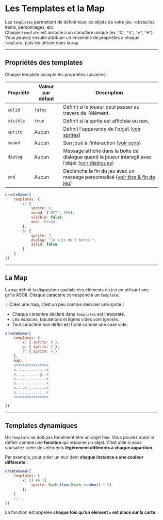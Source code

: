 <script>
import Aside from '../../../lib/ui/Doc/Aside.svelte'
import Emoji from '../../../lib/ui/Doc/Emoji.svelte'
</script>

# <Emoji src="🌍" /> Les Templates et la Map

Les `templates` permettent de définir tous les objets de votre jeu : obstacles, items, personnages, etc.  
Chaque `template` est associé à un caractère unique (ex. `"X"`, `"$"`, `"e"`, `"#"`).  
Vous pouvez ensuite attribuer un ensemble de propriétés à chaque `template`, puis les utiliser dans la `map`.

---

## <Emoji src="⚙️" /> Propriétés des templates

Chaque template accepte les propriétés suivantes:

| Propriété | Valeur par défaut | Description                                                                                                                           |
| --------- | ----------------- | ------------------------------------------------------------------------------------------------------------------------------------- |
| `solid`   | `false`           | Définit si le joueur peut passer au travers de l'élément.                                                                             |
| `visible` | `true`            | Définit si la sprite est affichée ou non.                                                                                             |
| `sprite`  | Aucun             | Définit l'apparence de l'objet ([voir sprites](/fr/doc/world-building/sprites))                                                       |
| `sound`   | Aucun             | Son joué à l’interaction ([voir sons](/fr/doc/world-building/sounds))                                                                 |
| `dialog`  | Aucun             | Message affiché dans la boîte de dialogue quand le joueur interagit avec l’objet ([voir dialogues](/fr/doc/world-building/dialogues)) |
| `end`     | Aucun             | Déclenche la fin du jeu avec un message personnalisé ([voir titre & fin de jeu](/fr/doc/world-building/title-and-end))                |

```js
createGame({
	templates: {
		r: {
			sprite: 6,
			sound: ['HIT', 999],
			visible: false,
			end: 'Perdu'
		},
		g: {
			sprite: 7,
			dialog: "Je suis de l'herbe.",
			solid: false
		}
	}
})
```

---

## <Emoji src="🗺️" /> La Map

La `map` définit la disposition spatiale des éléments du jeu en utilisant une grille ASCII.
Chaque caractère correspond à un `template`.

💡 Créer une map, c’est un peu comme dessiner une sprite !

- Chaque caractère déclaré dans `templates` est interprété.
- Les espaces, tabulations et lignes vides sont ignorés.
- Tout caractère non défini est traité comme une case vide.

```js
createGame({
	templates: {
		x: { sprite: 0 },
		g: { sprite: 7 },
		r: { sprite: 4 }
	},
	map: `
    xxxxxxxxxxxxxxxx
    x..............x
    x...........g..x
    x..............x
    x..............x
    x....r.........x
    x..............x
    xxxxxxxxxxxxxxxx
  `
})
```

---

## <Emoji src="☄️" /> Templates dynamiques

Un `template` ne doit pas forcément être un objet fixe.
Vous pouvez aussi le définir comme une **fonction** qui retourne un objet.
C’est utile si vous souhaitez créer des éléments **légèrement différents à chaque apparition**.

Par exemple, pour créer un mur dont **chaque instance a une couleur différente** :

```js
createGame({
	templates: {
		x: () => ({
			sprite: Math.floor(Math.random() * 9)
		})
	}
	//...
})
```

La fonction est appelée **chaque fois qu’un élément `x` est placé sur la carte**.
